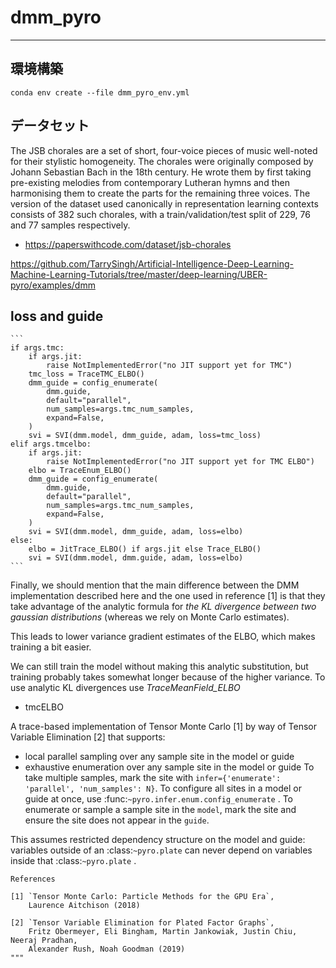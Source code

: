 # dmm_pyro
----
## 環境構築
```
conda env create --file dmm_pyro_env.yml
```

 
## データセット
The JSB chorales are a set of short, four-voice pieces of music well-noted for their stylistic homogeneity. 
The chorales were originally composed by Johann Sebastian Bach in the 18th century. 
He wrote them by first taking pre-existing melodies from contemporary Lutheran hymns and then harmonising them to create the parts for the remaining three voices. 
The version of the dataset used canonically in representation learning contexts consists of 382 such chorales, with a train/validation/test split of 229, 76 and 77 samples respectively.
- https://paperswithcode.com/dataset/jsb-chorales

https://github.com/TarrySingh/Artificial-Intelligence-Deep-Learning-Machine-Learning-Tutorials/tree/master/deep-learning/UBER-pyro/examples/dmm

## loss and guide
    ```
    if args.tmc:
        if args.jit:
            raise NotImplementedError("no JIT support yet for TMC")
        tmc_loss = TraceTMC_ELBO()
        dmm_guide = config_enumerate(
            dmm.guide,
            default="parallel",
            num_samples=args.tmc_num_samples,
            expand=False,
        )
        svi = SVI(dmm.model, dmm_guide, adam, loss=tmc_loss)
    elif args.tmcelbo:
        if args.jit:
            raise NotImplementedError("no JIT support yet for TMC ELBO")
        elbo = TraceEnum_ELBO()
        dmm_guide = config_enumerate(
            dmm.guide,
            default="parallel",
            num_samples=args.tmc_num_samples,
            expand=False,
        )
        svi = SVI(dmm.model, dmm_guide, adam, loss=elbo)
    else:
        elbo = JitTrace_ELBO() if args.jit else Trace_ELBO()
        svi = SVI(dmm.model, dmm.guide, adam, loss=elbo)
    ```


Finally, we should mention that the main difference between the DMM implementation described here and the one used in reference [1] is that they take advantage of the analytic formula for 
*the KL divergence between two gaussian distributions* (whereas we rely on Monte Carlo estimates). 

This leads to lower variance gradient estimates of the ELBO, which makes training a bit easier. 

We can still train the model without making this analytic substitution, but training probably takes somewhat longer because of the higher variance. To use analytic KL divergences use *TraceMeanField_ELBO*

- tmcELBO

A trace-based implementation of Tensor Monte Carlo [1]
by way of Tensor Variable Elimination [2] that supports:
  - local parallel sampling over any sample site in the model or guide
  - exhaustive enumeration over any sample site in the model or guide
To take multiple samples, mark the site with
    ``infer={'enumerate': 'parallel', 'num_samples': N}``.
To configure all sites in a model or guide at once,
use :func:`~pyro.infer.enum.config_enumerate` .
To enumerate or sample a sample site in the ``model``,
mark the site and ensure the site does not appear in the ``guide``.

This assumes restricted dependency structure on the model and guide:
variables outside of an :class:`~pyro.plate` can never depend on
variables inside that :class:`~pyro.plate` .

    References

    [1] `Tensor Monte Carlo: Particle Methods for the GPU Era`,
        Laurence Aitchison (2018)

    [2] `Tensor Variable Elimination for Plated Factor Graphs`,
        Fritz Obermeyer, Eli Bingham, Martin Jankowiak, Justin Chiu, Neeraj Pradhan,
        Alexander Rush, Noah Goodman (2019)
    """